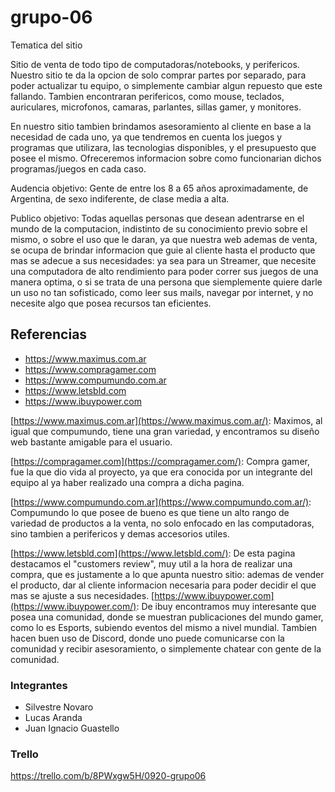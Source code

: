 # grupo-06
Tematica del sitio

Sitio de venta de todo tipo de computadoras/notebooks, y perifericos. Nuestro sitio te da la opcion de solo comprar partes por separado, para poder actualizar tu equipo, o simplemente cambiar algun repuesto que este fallando. Tambien encontraran perifericos, como mouse, teclados, auriculares, microfonos, camaras, parlantes, sillas gamer, y monitores.

En nuestro sitio tambien brindamos asesoramiento al cliente en base a la necesidad de cada uno, ya que tendremos en cuenta los juegos y programas que utilizara, las tecnologias disponibles, y el presupuesto que posee el mismo. Ofreceremos informacion sobre como funcionarian dichos programas/juegos en cada caso.

Audencia objetivo: Gente de entre los 8 a 65 años aproximadamente, de Argentina, de sexo indiferente, de clase media a alta.

Publico objetivo: Todas aquellas personas que desean adentrarse en el mundo de la computacion, indistinto de su conocimiento previo sobre el mismo, o sobre el uso que le daran, ya que nuestra web ademas de venta, se ocupa de brindar informacion que guie al cliente hasta el producto que mas se adecue a sus necesidades: ya sea para un Streamer, que necesite una computadora de alto rendimiento para poder correr sus juegos de una manera optima, o si se trata de una persona que siemplemente quiere darle un uso no tan sofisticado, como leer sus mails, navegar por internet, y no necesite algo que posea recursos tan eficientes.

## Referencias
 - https://www.maximus.com.ar
 - https://www.compragamer.com
 - https://www.compumundo.com.ar
 - https://www.letsbld.com
 - https://www.ibuypower.com
 
[https://www.maximus.com.ar](https://www.maximus.com.ar/): Maximos, al igual que compumundo, tiene una gran variedad, y encontramos su diseño web bastante amigable para el usuario.

[https://compragamer.com](https://compragamer.com/): Compra gamer, fue la que dio vida al proyecto, ya que era conocida por un integrante del equipo al ya haber realizado una compra a dicha pagina.

[https://www.compumundo.com.ar](https://www.compumundo.com.ar/): Compumundo lo que posee de bueno es que tiene un alto rango de variedad de productos a la venta, no solo enfocado en las computadoras, sino tambien a perifericos y demas accesorios utiles.

[https://www.letsbld.com](https://www.letsbld.com/): De esta pagina destacamos el "customers review", muy util a la hora de realizar una compra, que es justamente a lo que apunta nuestro sitio: ademas de vender el producto, dar al cliente informacion necesaria para poder decidir el que mas se ajuste a sus necesidades.
[https://www.ibuypower.com](https://www.ibuypower.com/): De ibuy encontramos muy interesante que posea una comunidad, donde se muestran publicaciones del mundo gamer, como lo es Esports, subiendo eventos del mismo a nivel mundial. Tambien hacen buen uso de Discord, donde uno puede comunicarse con la comunidad y recibir asesoramiento, o simplemente chatear con gente de la comunidad.

### Integrantes
- Silvestre Novaro
- Lucas Aranda
- Juan Ignacio Guastello


### Trello
https://trello.com/b/8PWxgw5H/0920-grupo06